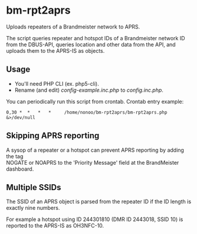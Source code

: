 # bm-rpt2aprs

Uploads repeaters of a Brandmeister network to APRS.

The script queries repeater and hotspot IDs of a Brandmeister network ID
from the DBUS-API, queries location and other data from the
API, and uploads them to the APRS-IS as objects.

## Usage

- You'll need PHP CLI (ex. php5-cli).
- Rename (and edit) *config-example.inc.php* to *config.inc.php*.

You can periodically run this script from crontab. Crontab entry example:

```
0,30 *  *   *   *     /home/nonoo/bm-rpt2aprs/bm-rpt2aprs.php &>/dev/null
```

## Skipping APRS reporting

A sysop of a repeater or a hotspot can prevent APRS reporting by adding the tag  
NOGATE or NOAPRS to the 'Priority Message' field at the BrandMeister dashboard.

## Multiple SSIDs

The SSID of an APRS object is parsed from the repeater ID if the ID length is
exactly nine numbers.

For example a hotspot using ID 244301810 (DMR ID 2443018, SSID 10) is reported
to the APRS-IS as OH3NFC-10.
